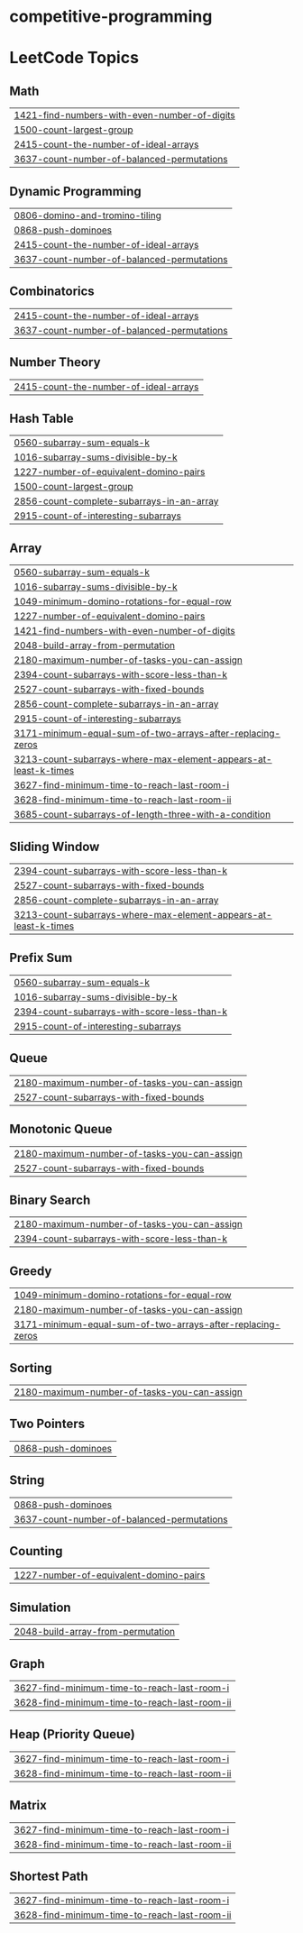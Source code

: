 # competitive-programming
<!---LeetCode Topics Start-->
# LeetCode Topics
## Math
|  |
| ------- |
| [1421-find-numbers-with-even-number-of-digits](https://github.com/KalebAsratemedhin/competitive-programming/tree/master/1421-find-numbers-with-even-number-of-digits) |
| [1500-count-largest-group](https://github.com/KalebAsratemedhin/competitive-programming/tree/master/1500-count-largest-group) |
| [2415-count-the-number-of-ideal-arrays](https://github.com/KalebAsratemedhin/competitive-programming/tree/master/2415-count-the-number-of-ideal-arrays) |
| [3637-count-number-of-balanced-permutations](https://github.com/KalebAsratemedhin/competitive-programming/tree/master/3637-count-number-of-balanced-permutations) |
## Dynamic Programming
|  |
| ------- |
| [0806-domino-and-tromino-tiling](https://github.com/KalebAsratemedhin/competitive-programming/tree/master/0806-domino-and-tromino-tiling) |
| [0868-push-dominoes](https://github.com/KalebAsratemedhin/competitive-programming/tree/master/0868-push-dominoes) |
| [2415-count-the-number-of-ideal-arrays](https://github.com/KalebAsratemedhin/competitive-programming/tree/master/2415-count-the-number-of-ideal-arrays) |
| [3637-count-number-of-balanced-permutations](https://github.com/KalebAsratemedhin/competitive-programming/tree/master/3637-count-number-of-balanced-permutations) |
## Combinatorics
|  |
| ------- |
| [2415-count-the-number-of-ideal-arrays](https://github.com/KalebAsratemedhin/competitive-programming/tree/master/2415-count-the-number-of-ideal-arrays) |
| [3637-count-number-of-balanced-permutations](https://github.com/KalebAsratemedhin/competitive-programming/tree/master/3637-count-number-of-balanced-permutations) |
## Number Theory
|  |
| ------- |
| [2415-count-the-number-of-ideal-arrays](https://github.com/KalebAsratemedhin/competitive-programming/tree/master/2415-count-the-number-of-ideal-arrays) |
## Hash Table
|  |
| ------- |
| [0560-subarray-sum-equals-k](https://github.com/KalebAsratemedhin/competitive-programming/tree/master/0560-subarray-sum-equals-k) |
| [1016-subarray-sums-divisible-by-k](https://github.com/KalebAsratemedhin/competitive-programming/tree/master/1016-subarray-sums-divisible-by-k) |
| [1227-number-of-equivalent-domino-pairs](https://github.com/KalebAsratemedhin/competitive-programming/tree/master/1227-number-of-equivalent-domino-pairs) |
| [1500-count-largest-group](https://github.com/KalebAsratemedhin/competitive-programming/tree/master/1500-count-largest-group) |
| [2856-count-complete-subarrays-in-an-array](https://github.com/KalebAsratemedhin/competitive-programming/tree/master/2856-count-complete-subarrays-in-an-array) |
| [2915-count-of-interesting-subarrays](https://github.com/KalebAsratemedhin/competitive-programming/tree/master/2915-count-of-interesting-subarrays) |
## Array
|  |
| ------- |
| [0560-subarray-sum-equals-k](https://github.com/KalebAsratemedhin/competitive-programming/tree/master/0560-subarray-sum-equals-k) |
| [1016-subarray-sums-divisible-by-k](https://github.com/KalebAsratemedhin/competitive-programming/tree/master/1016-subarray-sums-divisible-by-k) |
| [1049-minimum-domino-rotations-for-equal-row](https://github.com/KalebAsratemedhin/competitive-programming/tree/master/1049-minimum-domino-rotations-for-equal-row) |
| [1227-number-of-equivalent-domino-pairs](https://github.com/KalebAsratemedhin/competitive-programming/tree/master/1227-number-of-equivalent-domino-pairs) |
| [1421-find-numbers-with-even-number-of-digits](https://github.com/KalebAsratemedhin/competitive-programming/tree/master/1421-find-numbers-with-even-number-of-digits) |
| [2048-build-array-from-permutation](https://github.com/KalebAsratemedhin/competitive-programming/tree/master/2048-build-array-from-permutation) |
| [2180-maximum-number-of-tasks-you-can-assign](https://github.com/KalebAsratemedhin/competitive-programming/tree/master/2180-maximum-number-of-tasks-you-can-assign) |
| [2394-count-subarrays-with-score-less-than-k](https://github.com/KalebAsratemedhin/competitive-programming/tree/master/2394-count-subarrays-with-score-less-than-k) |
| [2527-count-subarrays-with-fixed-bounds](https://github.com/KalebAsratemedhin/competitive-programming/tree/master/2527-count-subarrays-with-fixed-bounds) |
| [2856-count-complete-subarrays-in-an-array](https://github.com/KalebAsratemedhin/competitive-programming/tree/master/2856-count-complete-subarrays-in-an-array) |
| [2915-count-of-interesting-subarrays](https://github.com/KalebAsratemedhin/competitive-programming/tree/master/2915-count-of-interesting-subarrays) |
| [3171-minimum-equal-sum-of-two-arrays-after-replacing-zeros](https://github.com/KalebAsratemedhin/competitive-programming/tree/master/3171-minimum-equal-sum-of-two-arrays-after-replacing-zeros) |
| [3213-count-subarrays-where-max-element-appears-at-least-k-times](https://github.com/KalebAsratemedhin/competitive-programming/tree/master/3213-count-subarrays-where-max-element-appears-at-least-k-times) |
| [3627-find-minimum-time-to-reach-last-room-i](https://github.com/KalebAsratemedhin/competitive-programming/tree/master/3627-find-minimum-time-to-reach-last-room-i) |
| [3628-find-minimum-time-to-reach-last-room-ii](https://github.com/KalebAsratemedhin/competitive-programming/tree/master/3628-find-minimum-time-to-reach-last-room-ii) |
| [3685-count-subarrays-of-length-three-with-a-condition](https://github.com/KalebAsratemedhin/competitive-programming/tree/master/3685-count-subarrays-of-length-three-with-a-condition) |
## Sliding Window
|  |
| ------- |
| [2394-count-subarrays-with-score-less-than-k](https://github.com/KalebAsratemedhin/competitive-programming/tree/master/2394-count-subarrays-with-score-less-than-k) |
| [2527-count-subarrays-with-fixed-bounds](https://github.com/KalebAsratemedhin/competitive-programming/tree/master/2527-count-subarrays-with-fixed-bounds) |
| [2856-count-complete-subarrays-in-an-array](https://github.com/KalebAsratemedhin/competitive-programming/tree/master/2856-count-complete-subarrays-in-an-array) |
| [3213-count-subarrays-where-max-element-appears-at-least-k-times](https://github.com/KalebAsratemedhin/competitive-programming/tree/master/3213-count-subarrays-where-max-element-appears-at-least-k-times) |
## Prefix Sum
|  |
| ------- |
| [0560-subarray-sum-equals-k](https://github.com/KalebAsratemedhin/competitive-programming/tree/master/0560-subarray-sum-equals-k) |
| [1016-subarray-sums-divisible-by-k](https://github.com/KalebAsratemedhin/competitive-programming/tree/master/1016-subarray-sums-divisible-by-k) |
| [2394-count-subarrays-with-score-less-than-k](https://github.com/KalebAsratemedhin/competitive-programming/tree/master/2394-count-subarrays-with-score-less-than-k) |
| [2915-count-of-interesting-subarrays](https://github.com/KalebAsratemedhin/competitive-programming/tree/master/2915-count-of-interesting-subarrays) |
## Queue
|  |
| ------- |
| [2180-maximum-number-of-tasks-you-can-assign](https://github.com/KalebAsratemedhin/competitive-programming/tree/master/2180-maximum-number-of-tasks-you-can-assign) |
| [2527-count-subarrays-with-fixed-bounds](https://github.com/KalebAsratemedhin/competitive-programming/tree/master/2527-count-subarrays-with-fixed-bounds) |
## Monotonic Queue
|  |
| ------- |
| [2180-maximum-number-of-tasks-you-can-assign](https://github.com/KalebAsratemedhin/competitive-programming/tree/master/2180-maximum-number-of-tasks-you-can-assign) |
| [2527-count-subarrays-with-fixed-bounds](https://github.com/KalebAsratemedhin/competitive-programming/tree/master/2527-count-subarrays-with-fixed-bounds) |
## Binary Search
|  |
| ------- |
| [2180-maximum-number-of-tasks-you-can-assign](https://github.com/KalebAsratemedhin/competitive-programming/tree/master/2180-maximum-number-of-tasks-you-can-assign) |
| [2394-count-subarrays-with-score-less-than-k](https://github.com/KalebAsratemedhin/competitive-programming/tree/master/2394-count-subarrays-with-score-less-than-k) |
## Greedy
|  |
| ------- |
| [1049-minimum-domino-rotations-for-equal-row](https://github.com/KalebAsratemedhin/competitive-programming/tree/master/1049-minimum-domino-rotations-for-equal-row) |
| [2180-maximum-number-of-tasks-you-can-assign](https://github.com/KalebAsratemedhin/competitive-programming/tree/master/2180-maximum-number-of-tasks-you-can-assign) |
| [3171-minimum-equal-sum-of-two-arrays-after-replacing-zeros](https://github.com/KalebAsratemedhin/competitive-programming/tree/master/3171-minimum-equal-sum-of-two-arrays-after-replacing-zeros) |
## Sorting
|  |
| ------- |
| [2180-maximum-number-of-tasks-you-can-assign](https://github.com/KalebAsratemedhin/competitive-programming/tree/master/2180-maximum-number-of-tasks-you-can-assign) |
## Two Pointers
|  |
| ------- |
| [0868-push-dominoes](https://github.com/KalebAsratemedhin/competitive-programming/tree/master/0868-push-dominoes) |
## String
|  |
| ------- |
| [0868-push-dominoes](https://github.com/KalebAsratemedhin/competitive-programming/tree/master/0868-push-dominoes) |
| [3637-count-number-of-balanced-permutations](https://github.com/KalebAsratemedhin/competitive-programming/tree/master/3637-count-number-of-balanced-permutations) |
## Counting
|  |
| ------- |
| [1227-number-of-equivalent-domino-pairs](https://github.com/KalebAsratemedhin/competitive-programming/tree/master/1227-number-of-equivalent-domino-pairs) |
## Simulation
|  |
| ------- |
| [2048-build-array-from-permutation](https://github.com/KalebAsratemedhin/competitive-programming/tree/master/2048-build-array-from-permutation) |
## Graph
|  |
| ------- |
| [3627-find-minimum-time-to-reach-last-room-i](https://github.com/KalebAsratemedhin/competitive-programming/tree/master/3627-find-minimum-time-to-reach-last-room-i) |
| [3628-find-minimum-time-to-reach-last-room-ii](https://github.com/KalebAsratemedhin/competitive-programming/tree/master/3628-find-minimum-time-to-reach-last-room-ii) |
## Heap (Priority Queue)
|  |
| ------- |
| [3627-find-minimum-time-to-reach-last-room-i](https://github.com/KalebAsratemedhin/competitive-programming/tree/master/3627-find-minimum-time-to-reach-last-room-i) |
| [3628-find-minimum-time-to-reach-last-room-ii](https://github.com/KalebAsratemedhin/competitive-programming/tree/master/3628-find-minimum-time-to-reach-last-room-ii) |
## Matrix
|  |
| ------- |
| [3627-find-minimum-time-to-reach-last-room-i](https://github.com/KalebAsratemedhin/competitive-programming/tree/master/3627-find-minimum-time-to-reach-last-room-i) |
| [3628-find-minimum-time-to-reach-last-room-ii](https://github.com/KalebAsratemedhin/competitive-programming/tree/master/3628-find-minimum-time-to-reach-last-room-ii) |
## Shortest Path
|  |
| ------- |
| [3627-find-minimum-time-to-reach-last-room-i](https://github.com/KalebAsratemedhin/competitive-programming/tree/master/3627-find-minimum-time-to-reach-last-room-i) |
| [3628-find-minimum-time-to-reach-last-room-ii](https://github.com/KalebAsratemedhin/competitive-programming/tree/master/3628-find-minimum-time-to-reach-last-room-ii) |
<!---LeetCode Topics End-->